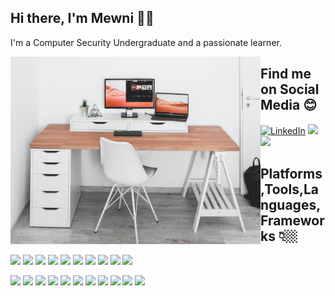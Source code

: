 ## Hi there, I'm Mewni 👋🏼
I'm a Computer Security Undergraduate and a passionate learner.

<img src="https://github.com/Mewni/Mewni/blob/master/Images/alexandru-acea-Zg9R__O-8fM-unsplash.jpg" align="left" width="400" height="300">

## Find me on Social Media 😊

<a href="https://www.linkedin.com/in/mewni-alahakoon-0a7a48192/"><img src="https://img.shields.io/badge/LinkedIn--_.svg?style=social&logo=linkedin" alt="LinkedIn"></a>
<a href="https://twitter.com/MAlahakoon1"><img src="https://img.shields.io/badge/Twitter--_.svg?style=social&logo=Twitter"></a>
<a href="https://www.instagram.com/m_alahakoon/?hl=en"><img src="https://img.shields.io/badge/Instagram--_.svg?style=social&logo=Instagram"></a>

## Platforms,Tools,Languages,Frameworks 👇🏼

[![](https://img.shields.io/badge/OS-Pop!_%20OS-33aadd?style=flat-square&logo=linux&logoColor=ffffff)]()
[![](https://img.shields.io/badge/-Kali%20Linux-276DC3?style=flat-square&logoColor=ffffff)](#)
[![](https://img.shields.io/badge/Windows-10-2376bc?style=flat-square&logo=windows&logoColor=ffffff)](https://www.microsoft.com/windows/get-windows-10)
[![](https://img.shields.io/badge/Windows-7-2376bc?style=flat-square&logo=windows&logoColor=ffffff)](#)
[![](https://img.shields.io/badge/Text%20Editor-Visual%20Studio%20Code-007ACC?style=flat-square&logo=visual-studio-code&logoColor=ffffff)](https://code.visualstudio.com/)
[![](https://img.shields.io/badge/IDE-Visual%20Studio-5C2D91?style=flat-square&logo=Visual-Studio&logoColor=ffffff)](#)
[![](https://img.shields.io/badge/IDE-CLion-000000?style=flat-square&logo=jetbrains&logoColor=ffffff)](#)
[![](https://img.shields.io/badge/IDE-Pycharm-000000?style=flat-square&logo=jetbrains&logoColor=ffffff)](#)
[![](#)](#)
[![](#)](#)

[![](https://img.shields.io/badge/-C%20Language-A8B9CC?style=flat-square&logo=c&logoColor=white)](#)
[![](https://img.shields.io/badge/-C%20Sharp-239120?style=flat-square&logo=c-sharp&logoColor=white)](#)
[![](https://img.shields.io/badge/-Python-3776AB?style=flat-square&logo=python&logoColor=white)](#)
[![](https://img.shields.io/badge/-HTML5-E34F26?style=flat-square&logo=html5&logoColor=white)](https://html.spec.whatwg.org/)
[![](https://img.shields.io/badge/-CSS3-1572B6?style=flat-square&logo=css3&logoColor=white)](https://www.w3.org/Style/CSS/)
[![](https://img.shields.io/badge/-JavaScript-f7e018?style=flat-square&logo=javascript&logoColor=white)](https://www.ecma-international.org/)
[![](https://img.shields.io/badge/-PHP-777BB4?style=flat-square&logo=php&logoColor=white)](#)
[![](https://img.shields.io/badge/-MySQL-4479A1?style=flat-square&logo=mysql&logoColor=white)](#)
[![](https://img.shields.io/badge/-Bootstrap-563D7C?style=flat-square&logo=bootstrap&logoColor=white)](#)
[![](https://img.shields.io/badge/-Git-F05032?style=flat-square&logo=git&logoColor=white)](#)
[![](https://img.shields.io/badge/-Linux-FCC624?style=flat-square&logo=linux&logoColor=white)](#)









<!--
**Mewni/Mewni** is a ✨ _special_ ✨ repository because its `README.md` (this file) appears on your GitHub profile.

Here are some ideas to get you started:

- 🔭 I’m currently working on ...
- 🌱 I’m currently learning ...
- 👯 I’m looking to collaborate on ...
- 🤔 I’m looking for help with ...
- 💬 Ask me about ...
- 📫 How to reach me: ...
- 😄 Pronouns: ...
- ⚡ Fun fact: ...
-->
